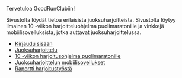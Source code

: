 Tervetuloa GoodRunClubiin!

Sivustolta löydät tietoa erilaisista juoksuharjoitteista. 
Sivustolta löytyy ilmainen 10 -viikon harjoitteluohjelma puolimaratonille ja vinkkejä mobiilisovelluksista, jotka auttavat juoksuharjoittelussa. 

- [Kirjaudu sisään](login/index.html)
- [Juoksuharjoittelu](about.md)
- [10 -viikon harjoitusohjelma puolimaratonille](plan.md)
- [Juoksuharjoittelun mobiilisovellukset](apps.md)
- [Raportti harjoitustyöstä](raportti.md)
